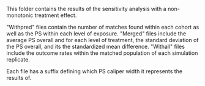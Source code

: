 This folder contains the results of the sensitivity analysis with a non-monotonic treatment effect.

"Withpred" files contain the number of matches found within each cohort as well as the PS within each level of exposure.
"Merged" files include the average PS overall and for each level of treatment, the standard deviation of the PS overall, and its the standardized mean difference.
"Withall" files include the outcome rates within the matched population of each simulation replicate.

Each file has a suffix defining which PS caliper width it represents the results of.
